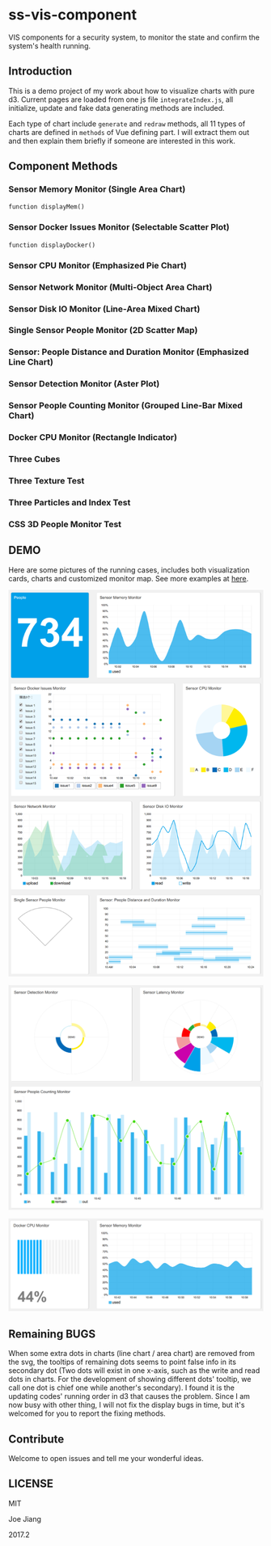 # ss-vis-component
VIS components for a security system, to monitor the state and confirm the system's health running.

## Introduction

This is a demo project of my work about how to visualize charts with pure d3. Current pages are loaded from one js file `integrateIndex.js`, all initialize, update and fake data generating methods are included. 

Each type of chart include `generate` and `redraw` methods, all 11 types of charts are defined in `methods` of Vue defining part. I will extract them out and then explain them briefly if someone are interested in this work.
 
## Component Methods

### Sensor Memory Monitor (Single Area Chart)

```
function displayMem()
```

### Sensor Docker Issues Monitor (Selectable Scatter Plot)

```
function displayDocker()
```

### Sensor CPU Monitor (Emphasized Pie Chart)
### Sensor Network Monitor (Multi-Object Area Chart)
### Sensor Disk IO Monitor (Line-Area Mixed Chart)
### Single Sensor People Monitor (2D Scatter Map)
### Sensor: People Distance and Duration Monitor (Emphasized Line Chart)
### Sensor Detection Monitor (Aster Plot)
### Sensor People Counting Monitor (Grouped Line-Bar Mixed Chart)
### Docker CPU Monitor (Rectangle Indicator)
### Three Cubes
### Three Texture Test
### Three Particles and Index Test
### CSS 3D People Monitor Test

## DEMO

Here are some pictures of the running cases, includes both visualization cards, charts and customized monitor map. See more examples at [here](https://hijiangtao.github.io/ss-vis-component/).

![DEMO 1](/assets/SSComponent-Intro-1.png 'DEMO 1')

![DEMO 2](/assets/SSComponent-Intro-2.png 'DEMO 2')

![DEMO 3](/assets/SSComponent-Intro-3.png 'DEMO 3')

## Remaining BUGS

When some extra dots in charts (line chart / area chart) are removed from the svg, the tooltips of remaining dots seems to point false info in its secondary dot (Two dots will exist in one x-axis, such as the write and read dots in charts. For the development of showing different dots' tooltip, we call one dot is chief one while another's secondary). I found it is the updating codes' running order in d3 that causes the problem. Since I am now busy with other thing, I will not fix the display bugs in time, but it's welcomed for you to report the fixing methods.

## Contribute

Welcome to open issues and tell me your wonderful ideas. 

## LICENSE

MIT

Joe Jiang

2017.2
